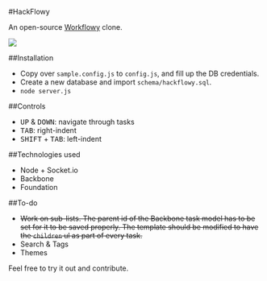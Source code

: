 #HackFlowy

An open-source [Workflowy](http://workflowy.com) clone.

![](https://dl.dropbox.com/u/19398876/screenshots/043.png)

##Installation

* Copy over `sample.config.js` to `config.js`, and fill up the DB credentials.
* Create a new database and import `schema/hackflowy.sql`.
* `node server.js`

##Controls

* <kbd>UP</kbd> & <kbd>DOWN</kbd>: navigate through tasks
* <kbd>TAB</kbd>: right-indent
* <kbd>SHIFT</kbd> + <kbd>TAB</kbd>: left-indent

##Technologies used

* Node + Socket.io
* Backbone
* Foundation

##To-do

* ~~Work on sub-lists. The parent id of the Backbone task model has to be set for it to be saved properly. The template should be modified to have the `children` ul as part of every task.~~
* Search & Tags
* Themes

Feel free to try it out and contribute.
